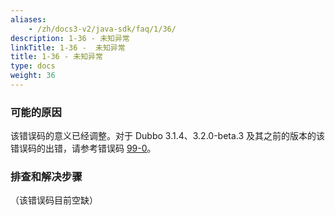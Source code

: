```yaml
---
aliases:
    - /zh/docs3-v2/java-sdk/faq/1/36/
description: 1-36 - 未知异常
linkTitle: 1-36 -  未知异常
title: 1-36 - 未知异常
type: docs
weight: 36
---
```



### 可能的原因
该错误码的意义已经调整。对于 Dubbo 3.1.4、3.2.0-beta.3 及其之前的版本的该错误码的出错，请参考错误码 [99-0](/zh-cn/docs3-v2/java-sdk/faq/99/0/)。

### 排查和解决步骤
（该错误码目前空缺）